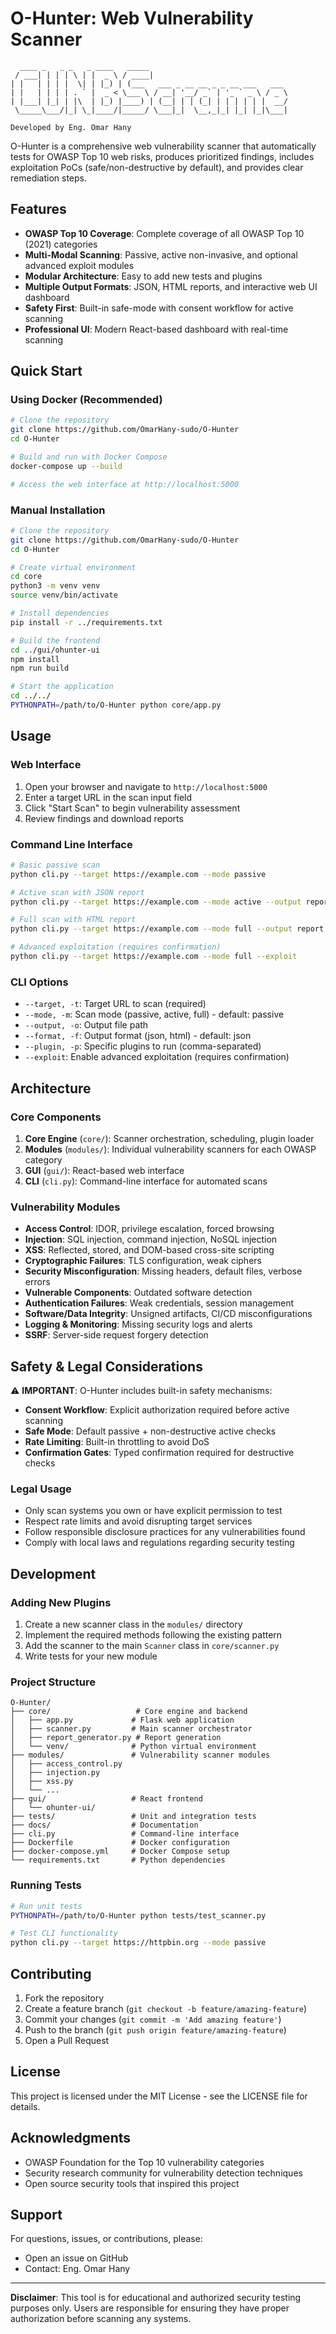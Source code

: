 # O-Hunter: Web Vulnerability Scanner

```
  ____ _   _ _   _ ____   _____
 / ___| | | | \ | |  _ \ / ____|
| |   | | | |  \| | |_) | (___   ___ _ __ __ _ _ __ ___   ___
| |   | | | | . ` |  _ < \___ \ / __| '__/ _` | '_ ` _ \ / _ \
| |___| |_| | |\  | |_) |____) | (__| | | (_| | | | | | |  __/
 \_____\___/|_| \_|____/|_____/ \___|_|  \__,_|_| |_| |_|\___|

Developed by Eng. Omar Hany
```

O-Hunter is a comprehensive web vulnerability scanner that automatically tests for OWASP Top 10 web risks, produces prioritized findings, includes exploitation PoCs (safe/non-destructive by default), and provides clear remediation steps.

## Features

- **OWASP Top 10 Coverage**: Complete coverage of all OWASP Top 10 (2021) categories
- **Multi-Modal Scanning**: Passive, active non-invasive, and optional advanced exploit modules
- **Modular Architecture**: Easy to add new tests and plugins
- **Multiple Output Formats**: JSON, HTML reports, and interactive web UI dashboard
- **Safety First**: Built-in safe-mode with consent workflow for active scanning
- **Professional UI**: Modern React-based dashboard with real-time scanning

## Quick Start

### Using Docker (Recommended)

```bash
# Clone the repository
git clone https://github.com/OmarHany-sudo/O-Hunter
cd O-Hunter

# Build and run with Docker Compose
docker-compose up --build

# Access the web interface at http://localhost:5000
```

### Manual Installation

```bash
# Clone the repository
git clone https://github.com/OmarHany-sudo/O-Hunter
cd O-Hunter

# Create virtual environment
cd core
python3 -m venv venv
source venv/bin/activate

# Install dependencies
pip install -r ../requirements.txt

# Build the frontend
cd ../gui/ohunter-ui
npm install
npm run build

# Start the application
cd ../../
PYTHONPATH=/path/to/O-Hunter python core/app.py
```

## Usage

### Web Interface

1. Open your browser and navigate to `http://localhost:5000`
2. Enter a target URL in the scan input field
3. Click "Start Scan" to begin vulnerability assessment
4. Review findings and download reports

### Command Line Interface

```bash
# Basic passive scan
python cli.py --target https://example.com --mode passive

# Active scan with JSON report
python cli.py --target https://example.com --mode active --output report.json

# Full scan with HTML report
python cli.py --target https://example.com --mode full --output report.html --format html

# Advanced exploitation (requires confirmation)
python cli.py --target https://example.com --mode full --exploit
```

### CLI Options

- `--target, -t`: Target URL to scan (required)
- `--mode, -m`: Scan mode (passive, active, full) - default: passive
- `--output, -o`: Output file path
- `--format, -f`: Output format (json, html) - default: json
- `--plugin, -p`: Specific plugins to run (comma-separated)
- `--exploit`: Enable advanced exploitation (requires confirmation)

## Architecture

### Core Components

1. **Core Engine** (`core/`): Scanner orchestration, scheduling, plugin loader
2. **Modules** (`modules/`): Individual vulnerability scanners for each OWASP category
3. **GUI** (`gui/`): React-based web interface
4. **CLI** (`cli.py`): Command-line interface for automated scans

### Vulnerability Modules

- **Access Control**: IDOR, privilege escalation, forced browsing
- **Injection**: SQL injection, command injection, NoSQL injection
- **XSS**: Reflected, stored, and DOM-based cross-site scripting
- **Cryptographic Failures**: TLS configuration, weak ciphers
- **Security Misconfiguration**: Missing headers, default files, verbose errors
- **Vulnerable Components**: Outdated software detection
- **Authentication Failures**: Weak credentials, session management
- **Software/Data Integrity**: Unsigned artifacts, CI/CD misconfigurations
- **Logging & Monitoring**: Missing security logs and alerts
- **SSRF**: Server-side request forgery detection

## Safety & Legal Considerations

⚠️ **IMPORTANT**: O-Hunter includes built-in safety mechanisms:

- **Consent Workflow**: Explicit authorization required before active scanning
- **Safe Mode**: Default passive + non-destructive active checks
- **Rate Limiting**: Built-in throttling to avoid DoS
- **Confirmation Gates**: Typed confirmation required for destructive checks

### Legal Usage

- Only scan systems you own or have explicit permission to test
- Respect rate limits and avoid disrupting target services
- Follow responsible disclosure practices for any vulnerabilities found
- Comply with local laws and regulations regarding security testing

## Development

### Adding New Plugins

1. Create a new scanner class in the `modules/` directory
2. Implement the required methods following the existing pattern
3. Add the scanner to the main `Scanner` class in `core/scanner.py`
4. Write tests for your new module

### Project Structure

```
O-Hunter/
├── core/                   # Core engine and backend
│   ├── app.py             # Flask web application
│   ├── scanner.py         # Main scanner orchestrator
│   ├── report_generator.py # Report generation
│   └── venv/              # Python virtual environment
├── modules/               # Vulnerability scanner modules
│   ├── access_control.py
│   ├── injection.py
│   ├── xss.py
│   └── ...
├── gui/                   # React frontend
│   └── ohunter-ui/
├── tests/                 # Unit and integration tests
├── docs/                  # Documentation
├── cli.py                 # Command-line interface
├── Dockerfile             # Docker configuration
├── docker-compose.yml     # Docker Compose setup
└── requirements.txt       # Python dependencies
```

### Running Tests

```bash
# Run unit tests
PYTHONPATH=/path/to/O-Hunter python tests/test_scanner.py

# Test CLI functionality
python cli.py --target https://httpbin.org --mode passive
```

## Contributing

1. Fork the repository
2. Create a feature branch (`git checkout -b feature/amazing-feature`)
3. Commit your changes (`git commit -m 'Add amazing feature'`)
4. Push to the branch (`git push origin feature/amazing-feature`)
5. Open a Pull Request

## License

This project is licensed under the MIT License - see the LICENSE file for details.

## Acknowledgments

- OWASP Foundation for the Top 10 vulnerability categories
- Security research community for vulnerability detection techniques
- Open source security tools that inspired this project

## Support

For questions, issues, or contributions, please:
- Open an issue on GitHub
- Contact: Eng. Omar Hany

---

**Disclaimer**: This tool is for educational and authorized security testing purposes only. Users are responsible for ensuring they have proper authorization before scanning any systems.

